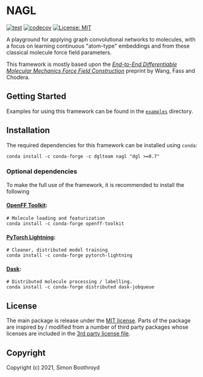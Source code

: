 # NAGL

[![test](https://github.com/SimonBoothroyd/nagl/actions/workflows/ci.yaml/badge.svg?branch=main)](https://github.com/SimonBoothroyd/nagl/actions/workflows/ci.yaml/badge.svg?branch=main)
[![codecov](https://codecov.io/gh/SimonBoothroyd/nagl/branch/main/graph/badge.svg?token=Aa8STE8WBZ)](https://codecov.io/gh/SimonBoothroyd/nagl)
[![License: MIT](https://img.shields.io/badge/License-MIT-yellow.svg)](https://opensource.org/licenses/MIT)

A playground for applying graph convolutional networks to molecules, with a focus on learning continuous "atom-type"
embeddings and from these classical molecule force field parameters.

This framework is mostly based upon the [*End-to-End Differentiable Molecular Mechanics Force Field Construction*](https://arxiv.org/abs/2010.01196) 
preprint by Wang, Fass and Chodera.

## Getting Started

Examples for using this framework can be found in the [`examples`](examples) directory.

## Installation

The required dependencies for this framework can be installed using `conda`:

```
conda install -c conda-forge -c dglteam nagl "dgl >=0.7"
```

### Optional dependencies

To make the full use of the framework, it is recommended to install the following 

#### [OpenFF Toolkit](https://github.com/openforcefield/openff-toolkit):

```
# Molecule loading and featurization
conda install -c conda-forge openff-toolkit
```

#### [PyTorch Lightning](https://github.com/PyTorchLightning/pytorch-lightning):

```
# Cleaner, distributed model training
conda install -c conda-forge pytorch-lightning
```

#### [Dask](https://github.com/dask/distributed):

```
# Distributed molecule processing / labelling.
conda install -c conda-forge distributed dask-jobqueue
```

## License

The main package is release under the [MIT license](LICENSE). Parts of the package are inspired by / modified from a 
number of third party packages whose licenses are included in the [3rd party license file](LICENSE-3RD-PARTY).

## Copyright

Copyright (c) 2021, Simon Boothroyd
